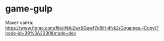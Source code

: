 # game-gulp

Макет сайта: https://www.figma.com/file/rNAi2wrSGawf7q8iHi4Nk2/Gogames-(Copy)?node-id=39%3A2330&mode=dev
